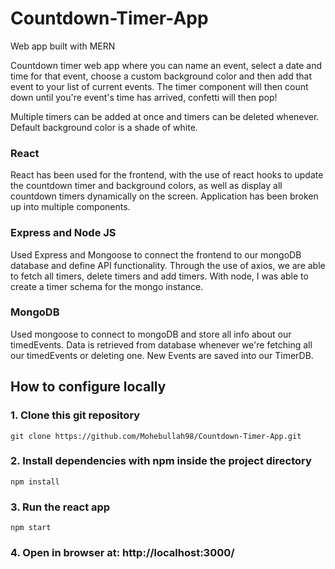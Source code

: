 # Countdown-Timer-App
Web app built with MERN

Countdown timer web app where you can name an event, select a date and time for that event, choose a custom background color and then add that event to your list of current events.
The timer component will then count down until you're event's time has arrived, confetti will then pop!

Multiple timers can be added at once and timers can be deleted whenever. Default background color is a shade of white.


### React 
React has been used for the frontend, with the use of react hooks to update the countdown timer and background colors, as well as display all countdown timers dynamically on the screen.
Application has been broken up into multiple components.

### Express and Node JS 
Used Express and Mongoose to connect the frontend to our mongoDB database and define API functionality. Through the use of axios, we are able to fetch all timers, delete timers and add timers.
With node, I was able to create a timer schema for the mongo instance.

### MongoDB
Used mongoose to connect to mongoDB and store all info about our timedEvents. Data is retrieved from database whenever we're fetching all our timedEvents or deleting one.
New Events are saved into our TimerDB.

## How to configure locally
### 1. Clone this git repository 
 ```
 git clone https://github.com/Mohebullah98/Countdown-Timer-App.git
 ```
### 2. Install dependencies with npm inside the project directory
 ```
 npm install
 ```
### 3. Run the react app
 ```
 npm start
 ```
### 4. Open in browser at: http://localhost:3000/

